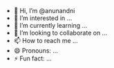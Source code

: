 - 👋 Hi, I’m @anunandni
- 👀 I’m interested in ...
- 🌱 I’m currently learning ...
- 💞️ I’m looking to collaborate on ...
- 📫 How to reach me ...
- 😄 Pronouns: ...
- ⚡ Fun fact: ...

<!---
anunandni/anunandni is a ✨ special ✨ repository because its `README.md` (this file) appears on your GitHub profile.
You can click the Preview link to take a look at your changes.
--->
